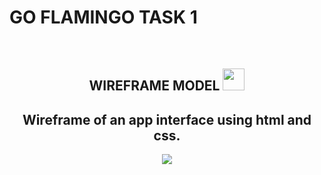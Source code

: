 # GO FLAMINGO TASK 1

<br>
<h2 align="center" >WIREFRAME MODEL <img src="https://github.com/user-attachments/assets/94c6fc19-95f4-4c09-9a76-b7a436eeff0a" width="35px" height="35px"></h2>
<h2 align="center">Wireframe of an app interface using html and css.</h2>

<p align="center">
  <img src="https://github.com/user-attachments/assets/b87b4961-66ab-4bd8-827c-53e6a9a16ae9">
</p>
